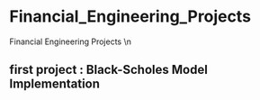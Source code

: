 # Financial_Engineering_Projects
Financial Engineering Projects \n

## first project : Black-Scholes Model Implementation
